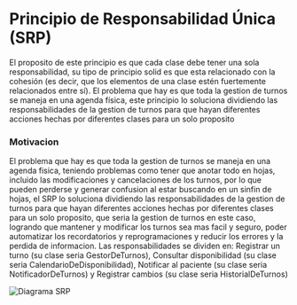 # Principio de Responsabilidad Única (SRP)
El proposito de este principio es que cada clase debe tener una sola responsabilidad, su tipo de principio solid es que esta relacionado con la cohesión (es decir, que los elementos de una clase estén fuertemente relacionados entre sí). El problema que hay es que 
toda la gestion de turnos se maneja en una agenda física, este principio lo soluciona dividiendo las responsabilidades de la gestion de turnos para que hayan diferentes acciones hechas por diferentes clases para un solo proposito
### Motivacion
El problema que hay es que toda la gestion de turnos se maneja en una agenda fisica, teniendo problemas como tener que anotar todo en hojas, incluido las modificaciones y cancelaciones de los turnos, por lo que pueden perderse y generar confusion al estar buscando en un sinfin de hojas, el SRP lo soluciona dividiendo las responsabilidades de la gestion de turnos para que hayan diferentes acciones hechas por diferentes clases para un solo proposito, que seria la gestion de turnos en este caso, logrando que mantener y modificar los turnos sea mas facil y seguro, poder automatizar los recordatorios y reprogramaciones y reducir los errores y la perdida de informacion. Las responsabilidades se dividen en: Registrar un turno (su clase seria GestorDeTurnos), Consultar disponibilidad (su clase seria CalendarioDeDisponibilidad), Notificar al paciente (su clase seria NotificadorDeTurnos) y Registrar cambios (su clase seria HistorialDeTurnos)


![Diagrama SRP](https://github.com/user-attachments/assets/fc070e26-0050-4d06-902b-d78a5b4d82b9)
